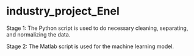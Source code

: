 # industry_project_Enel

Stage 1: 
The Python script is used to do necessary cleaning, separating, and normalizing the data. 

Stage 2: 
The Matlab script is used for the machine learning model. 
